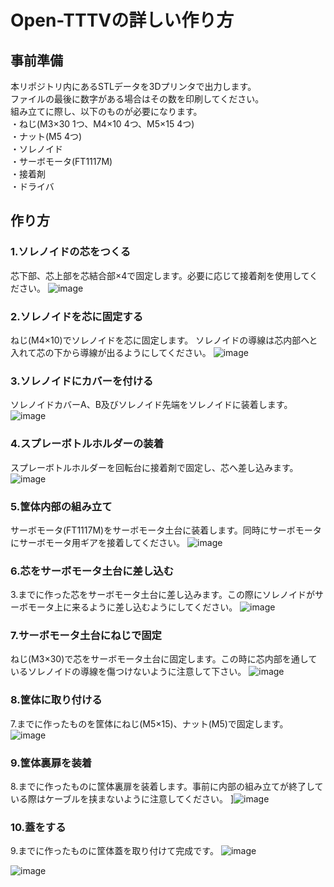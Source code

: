 # Open-TTTVの詳しい作り方

## 事前準備
本リポジトリ内にあるSTLデータを3Dプリンタで出力します。<br>
ファイルの最後に数字がある場合はその数を印刷してください。<br>
組み立てに際し、以下のものが必要になります。<br>
・ねじ(M3×30 1つ、M4×10 4つ、M5×15 4つ)<br>
・ナット(M5 4つ)<br>
・ソレノイド<br>
・サーボモータ(FT1117M)<br>
・接着剤<br>
・ドライバ<br>
## 作り方
### 1.ソレノイドの芯をつくる
芯下部、芯上部を芯結合部×4で固定します。必要に応じて接着剤を使用してください。 
![image](https://github.com/MiyashitaLab/Open-TTTV/assets/75302406/1b621ca2-0bef-45d8-8b20-fcbd48d26a6f)
### 2.ソレノイドを芯に固定する
ねじ(M4×10)でソレノイドを芯に固定します。 ソレノイドの導線は芯内部へと入れて芯の下から導線が出るようにしてください。
![image](https://github.com/MiyashitaLab/Open-TTTV/assets/75302406/de157ec8-b5c0-4d6f-9789-231adc1deee6)

### 3.ソレノイドにカバーを付ける
ソレノイドカバーA、B及びソレノイド先端をソレノイドに装着します。
![image](https://github.com/MiyashitaLab/Open-TTTV/assets/75302406/11f6f4f8-f735-4239-8e79-9aefe8870bba)

### 4.スプレーボトルホルダーの装着
スプレーボトルホルダーを回転台に接着剤で固定し、芯へ差し込みます。
![image](https://github.com/MiyashitaLab/Open-TTTV/assets/75302406/2c1ba734-8563-4cfd-ab94-3dfbe270f3f8)

### 5.筐体内部の組み立て
サーボモータ(FT1117M)をサーボモータ土台に装着します。同時にサーボモータにサーボモータ用ギアを接着してください。
![image](https://github.com/MiyashitaLab/Open-TTTV/assets/75302406/779740e2-8431-4e7e-90ef-72e2fbb31064)

### 6.芯をサーボモータ土台に差し込む
3.までに作った芯をサーボモータ土台に差し込みます。この際にソレノイドがサーボモータ上に来るように差し込むようにしてください。
![image](https://github.com/MiyashitaLab/Open-TTTV/assets/75302406/697a40a6-f846-4ada-aa18-7a1fd50117eb)

### 7.サーボモータ土台にねじで固定
ねじ(M3×30)で芯をサーボモータ土台に固定します。この時に芯内部を通しているソレノイドの導線を傷つけないように注意して下さい。
![image](https://github.com/MiyashitaLab/Open-TTTV/assets/75302406/69cbb1cf-f653-41a2-94fe-2a4015b37e40)

### 8.筐体に取り付ける
7.までに作ったものを筐体にねじ(M5×15)、ナット(M5)で固定します。
![image](https://github.com/MiyashitaLab/Open-TTTV/assets/75302406/e3b4d93c-5cd7-40cb-93d7-22fc7af68df8)

### 9.筐体裏扉を装着
8.までに作ったものに筐体裏扉を装着します。事前に内部の組み立てが終了している際はケーブルを挟まないように注意してください。
]![image](https://github.com/MiyashitaLab/Open-TTTV/assets/75302406/b624fc19-716e-4d75-ac4e-e07297c0a0aa)

### 10.蓋をする
9.までに作ったものに筐体蓋を取り付けて完成です。
![image](https://github.com/MiyashitaLab/Open-TTTV/assets/75302406/b98a16d2-6d73-425a-bff8-a9e071c99af0)

![image](https://github.com/MiyashitaLab/Open-TTTV/assets/75302406/fe9d0579-5e79-43ba-95ee-0a4ea72436fd)

